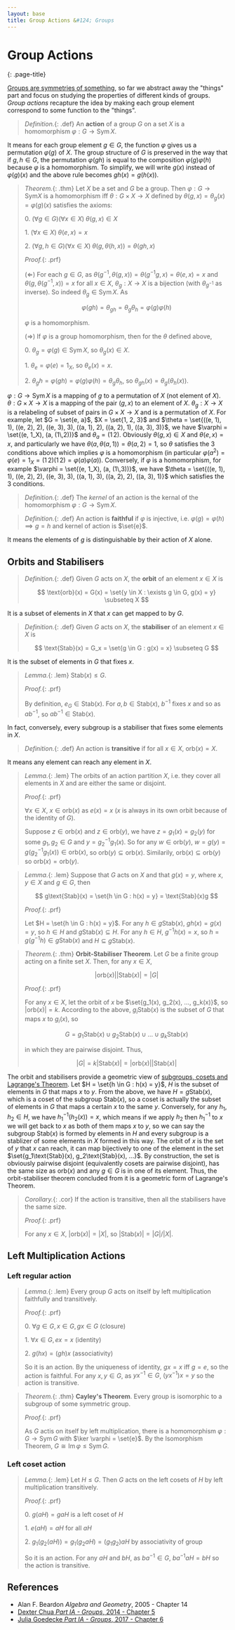 ```yaml
---
layout: base
title: Group Actions &#124; Groups
---
```


# Group Actions
{: .page-title}

[Groups are symmetries of something](groups.md), so far we abstract away the "things" part and focus on studying the properties of different kinds of groups.
_Group actions_ recapture the idea by making each group element correspond to some function to the "things".

> *Definition.*{: .def}
> An **action** of a group $G$ on a set $X$ is a homomorphism $\varphi: G \to \text{Sym}\,X$.

It means for each group element $g \in G$, the function $\varphi$ gives us a permutation $\varphi(g)$ of $X$.
The group structure of $G$ is preserved in the way that if $g, h \in G$,
the permutation $\varphi(gh)$ is equal to the composition $\varphi(g)\varphi(h)$ because $\varphi$ is a homomorphism.
To simplify, we will write $g(x)$ instead of $\varphi(g)(x)$ and the above rule becomes $gh(x) = g(h(x))$.

> *Theorem.*{: .thm}
> Let $X$ be a set and $G$ be a group. Then $\varphi: G \to \text{Sym} X$ is a homomorphism
> iff $\theta: G \times X \to X$ defined by $\theta(g, x) = \theta_g(x) = \varphi(g)(x)$ satisfies the axioms:
>
> 0\. $(\forall g \in G)(\forall x \in X)\;\theta(g, x) \in X$
>
> 1\. $(\forall x \in X)\;\theta(e, x) = x$
>
> 2\. $(\forall g,h \in G)(\forall x \in X)\;\theta(g, \theta(h, x)) = \theta(gh, x)$
>
> *Proof.*{: .prf}
>
> ($\Leftarrow$) For each $g \in G$, as $\theta(g^{-1}, \theta(g, x)) = \theta(g^{-1}g, x) = \theta(e, x) = x$ and $\theta(g, \theta(g^{-1}, x)) = x$ for all $x \in X$,
> $\theta_g: X \to X$ is a bijection (with $\theta_{g^{-1}}$ as inverse). So indeed $\theta_g \in \text{Sym}\,X$.
> As
>
> $$
  \varphi(gh) = \theta_{gh} = \theta_g\theta_h = \varphi(g)\varphi(h)
  $$
>
> $\varphi$ is a homomorphism.
>
> ($\Rightarrow$) If $\varphi$ is a group homomorphism, then for the $\theta$ defined above,
>
> 0\. $\theta_g = \varphi(g) \in \text{Sym}\,X$, so $\theta_g(x) \in X$.
>
> 1\. $\theta_e = \varphi(e) = 1_X$, so $\theta_e(x) = x$.
>
> 2\. $\theta_gh = \varphi(gh) = \varphi(g)\varphi(h) = \theta_g\theta_h$, so $\theta_{gh}(x) = \theta_g(\theta_h(x))$.

$\varphi: G \to \text{Sym}\,X$ is a mapping of $g$ to a permutation of $X$ (not element of $X$).
$\theta: G \times X \to X$ is a mapping of the pair $(g, x)$ to an element of $X$.
$\theta_g: X \to X$ is a relabeling of subset of pairs in $G \times X \to X$ and is a permutation of $X$.
For example, let $G = \set{e, a}$, $X = \set{1, 2, 3}$ and
$\theta = \set{((e, 1), 1), ((e, 2), 2), ((e, 3), 3), ((a, 1), 2), ((a, 2), 1), ((a, 3), 3)}$,
we have $\varphi = \set{(e, 1_X), (a, (1\,2))}$ and $\theta_a = (1\,2)$.
Obviously $\theta(g, x) \in X$ and $\theta(e, x) = x$, and particularly we have $\theta(a, \theta(a, 1)) = \theta(a, 2) = 1$,
so $\theta$ satisfies the 3 conditions above which implies $\varphi$ is a homomorphism (in particular $\varphi(a^2) = \varphi(e) = 1_X = (1\,2)(1\,2) = \varphi(a)\varphi(a)$).
Conversely, if $\varphi$ is a homomorphism, for example $\varphi = \set{(e, 1_X), (a, (1\,3))}$,
we have $\theta = \set{((e, 1), 1), ((e, 2), 2), ((e, 3), 3), ((a, 1), 3), ((a, 2), 2), ((a, 3), 1)}$
which satisfies the 3 conditions.

> *Definition.*{: .def}
> The _kernel_ of an action is the kernal of the homomorphism $\varphi: G \to \text{Sym}\,X$.

> *Definition.*{: .def}
> An action is **faithful** if $\varphi$ is injective, i.e. $\varphi(g) = \varphi(h) \implies g = h$ and kernel of action is $\set{e}$.

It means the elements of $g$ is distinguishable by their action of $X$ alone.

## Orbits and Stabilisers

> *Definition.*{: .def}
> Given $G$ acts on $X$, the **orbit** of an element $x \in X$ is
>
> $$
  \text{orb}(x) = G(x) = \set{y \in X : \exists g \in G, g(x) = y} \subseteq X
  $$

It is a subset of elements in $X$ that $x$ can get mapped to by $G$.

> *Definition.*{: .def}
> Given $G$ acts on $X$, the **stabiliser** of an element $x \in X$ is
>
> $$
  \text{Stab}(x) = G_x = \set{g \in G : g(x) = x} \subseteq G
  $$

It is the subset of elements in $G$ that fixes $x$.

> *Lemma.*{: .lem}
> $\text{Stab}(x) \le G$.
>
> *Proof.*{: .prf}
>
> By definition, $e_G \in \text{Stab}(x)$.
> For $a, b \in \text{Stab}(x)$, $b^{-1}$ fixes $x$ and so as $ab^{-1}$, so $ab^{-1} \in \text{Stab}(x)$.

In fact, conversely, every subgroup is a stabiliser that fixes some elements in $X$.

> *Definition.*{: .def}
> An action is **transitive** if for all $x \in X$, $\text{orb}(x) = X$.

It means any element can reach any element in $X$.

> *Lemma.*{: .lem}
> The orbits of an action partition $X$, i.e. they cover all elements in $X$ and are either the same or disjoint.
>
> *Proof.*{: .prf}
>
> $\forall x \in X$, $x \in \text{orb}(x)$ as $e(x) = x$ ($x$ is always in its own orbit because of the identity of $G$).
>
> Suppose $z \in \text{orb}(x)$ and $z \in \text{orb}(y)$, we have $z = g_1(x) = g_2(y)$ for some $g_1, g_2 \in G$ and $y = g_2^{-1}g_1(x)$.
> So for any $w \in \text{orb}(y)$, $w = g(y) = g(g_2^{-1}g_1(x)) \in \text{orb}(x)$, so $\text{orb}(y) \subseteq \text{orb}(x)$.
> Similarily, $\text{orb}(x) \subseteq \text{orb}(y)$ so $\text{orb}(x) = \text{orb}(y)$.

> *Lemma.*{: .lem}
> Suppose that $G$ acts on $X$ and that $g(x) = y$, where $x, y \in X$ and $g \in G$, then
>
> $$
  g\text{Stab}(x) = \set{h \in G : h(x) = y} = \text{Stab}(x)g
  $$
>
> *Proof.*{: .prf}
>
> Let $H = \set{h \in G : h(x) = y}$.
> For any $h \in g\text{Stab}(x)$, $gh(x) = g(x) = y$, so $h \in H$ and $g\text{Stab}(x) \subseteq H$.
> For any $h \in H$, $g^{-1}h(x) = x$, so $h = g(g^{-1}h) \in g\text{Stab}(x)$ and $H \subseteq g\text{Stab}(x)$.

> *Theorem.*{: .thm}
> **Orbit-Stabiliser Theorem**. Let $G$ be a finite group acting on a finite set $X$. Then, for any $x \in X$,
>
> $$
  \vert \text{orb}(x) \vert \vert \text{Stab}(x) \vert = \vert G \vert
  $$
>
> *Proof.*{: .prf}
>
> For any $x \in X$, let the orbit of $x$ be $\set{g_1(x), g_2(x), ..., g_k(x)}$, so $\vert \text{orb}(x) \vert = k$.
> According to the above, $g_i\text{Stab}(x)$ is the subset of $G$ that maps $x$ to $g_i(x)$, so
>
> $$
  G = g_1\text{Stab}(x) \cup g_2\text{Stab}(x) \cup \dots \cup g_k\text{Stab}(x)
  $$
>
> in which they are pairwise disjoint. Thus,
>
> $$
  \vert G \vert = k \vert \text{Stab}(x) \vert = \vert \text{orb}(x) \vert \vert \text{Stab}(x) \vert
  $$

The orbit and stabilisers provide a geometric view of [subgroups, cosets and Lagrange's Theorem](subgroups-cosets-lagrange-theorem.md).
Let $H = \set{h \in G : h(x) = y}$, $H$ is the subset of elements in $G$ that maps $x$ to $y$.
From the above, we have $H = g\text{Stab}(x)$, which is a coset of the subgroup $\text{Stab}(x)$,
so a coset is actually the subset of elements in $G$ that maps a certain $x$ to the same $y$.
Conversely, for any $h_1, h_2 \in H$, we have $h_1^{-1}(h_2(x)) = x$,
which means if we apply $h_2$ then $h_1^{-1}$ to $x$ we will get back to $x$ as both of them maps $x$ to $y$,
so we can say the subgroup $\text{Stab}(x)$ is formed by elements in $H$ and every subgroup is a stablizer of some elements in $X$ formed in this way.
The orbit of $x$ is the set of $y$ that $x$ can reach, it can map bijectively to one of the element in the set $\set{g_1\text{Stab}(x), g_2\text{Stab}(x), ...}$.
By construction, the set is obviously pairwise disjoint (equivalently cosets are pairwise disjoint), has the same size as $\text{orb}(x)$ and any $g \in G$ is in one of its element.
Thus, the orbit-stabiliser theorem concluded from it is a geometric form of Lagrange's Theorem.

> *Corollary.*{: .cor}
> If the action is transitive, then all the stabilisers have the same size.
>
> *Proof.*{: .prf}
>
> For any $x \in X$, $\vert \text{orb}(x) \vert = \vert X \vert$, so $\vert \text{Stab}(x) \vert = \vert G \vert / \vert X \vert$.

## Left Multiplication Actions

### Left regular action

> *Lemma.*{: .lem}
> Every group $G$ acts on itself by left multiplication faithfully and transitively.
>
> *Proof.*{: .prf}
>
> 0\. $\forall g \in G, x \in G, gx \in G$ (closure)
>
> 1\. $\forall x \in G, ex = x$ (identity)
>
> 2\. $g(hx) = (gh)x$ (associativity)
>
> So it is an action.
> By the uniqueness of identity, $gx = x$ iff $g = e$, so the action is faithful.
> For any $x, y \in G$, as $yx^{-1} \in G$, $(yx^{-1})x = y$ so the action is transitive.

> *Theorem.*{: .thm}
> **Cayley's Theorem**.
> Every group is isomorphic to a subgroup of some symmetric group.
>
> *Proof.*{: .prf}
>
> As $G$ actis on itself by left multiplication, there is a homomorphism $\varphi: G \to \text{Sym}\,G$ with $\ker \varphi = \set{e}$.
> By the Isomorphism Theorem, $G \cong \text{Im}\,\varphi \le \text{Sym}\,G$.

### Left coset action

> *Lemma.*{: .lem}
> Let $H \le G$. Then $G$ acts on the left cosets of $H$ by left multiplication transitively.
>
> *Proof.*{: .prf}
>
> 0\. $g(aH) = gaH$ is a left coset of $H$
>
> 1\. $e(aH) = aH$ for all $aH$
>
> 2\. $g_1(g_2(aH)) = g_1(g_2aH) = (g_1g_2)aH$ by associativity of group
>
> So it is an action.
> For any $aH$ and $bH$, as $ba^{-1} \in G$, $ba^{-1}aH = bH$ so the action is transitive.

## References

* Alan F. Beardon _Algebra and Geometry_, 2005 - Chapter 14
* [Dexter Chua _Part IA - Groups_, 2014 - Chapter 5](https://dec41.user.srcf.net/notes/IA\_M/groups.pdf)
* [Julia Goedecke _Part IA - Groups_, 2017 - Chapter 6](https://www.julia-goedecke.de/pdf/GroupsNotes.pdf)
